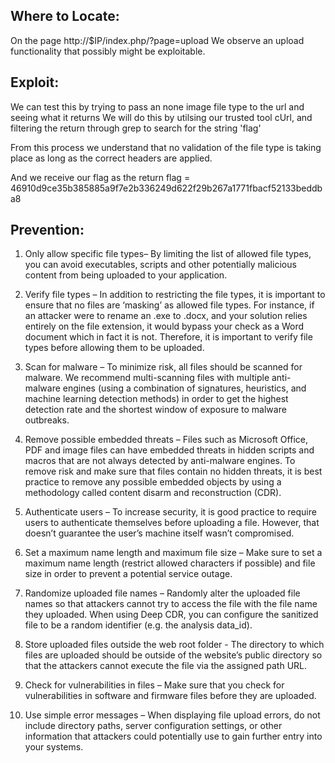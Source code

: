 ## Where to Locate:

On the page http://$IP/index.php/?page=upload 
We observe an upload functionality that possibly might be exploitable.

## Exploit:

We can test this by trying to pass an none image file type to the url and seeing what it returns
We will do this by utilsing our trusted tool cUrl, and filtering the return through grep to search for the string 'flag'

From this process we understand that no validation of the file type is taking place as long as the correct headers are applied.

And we receive our flag as the return flag = 46910d9ce35b385885a9f7e2b336249d622f29b267a1771fbacf52133beddba8

## Prevention:

1. Only allow specific file types– By limiting the list of allowed file types, you can avoid executables, scripts and other potentially malicious content from being uploaded to your application.

2. Verify file types – In addition to restricting the file types, it is important to ensure that no files are ‘masking’ as allowed file types. For instance, if an attacker were to rename an .exe to .docx, and your solution relies entirely on the file extension, it would bypass your check as a Word document which in fact it is not. Therefore, it is important to verify file types before allowing them to be uploaded.

3. Scan for malware – To minimize risk, all files should be scanned for malware. We recommend multi-scanning files with multiple anti-malware engines (using a combination of signatures, heuristics, and machine learning detection methods) in order to get the highest detection rate and the shortest window of exposure to malware outbreaks.

4. Remove possible embedded threats – Files such as Microsoft Office, PDF and image files can have embedded threats in hidden scripts and macros that are not always detected by anti-malware engines. To remove risk and make sure that files contain no hidden threats, it is best practice to remove any possible embedded objects by using a methodology called content disarm and reconstruction (CDR).

5. Authenticate users – To increase security, it is good practice to require users to authenticate themselves before uploading a file. However, that doesn’t guarantee the user’s machine itself wasn’t compromised.

6. Set a maximum name length and maximum file size – Make sure to set a maximum name length (restrict allowed characters if possible) and file size in order to prevent a potential service outage.

7. Randomize uploaded file names – Randomly alter the uploaded file names so that attackers cannot try to access the file with the file name they uploaded. When using Deep CDR, you can configure the sanitized file to be a random identifier (e.g. the analysis data_id).

8. Store uploaded files outside the web root folder - The directory to which files are uploaded should be outside of the website’s public directory so that the attackers cannot execute the file via the assigned path URL.

9. Check for vulnerabilities in files – Make sure that you check for vulnerabilities in software and firmware files before they are uploaded.

10. Use simple error messages – When displaying file upload errors, do not include directory paths, server configuration settings, or other information that attackers could potentially use to gain further entry into your systems.